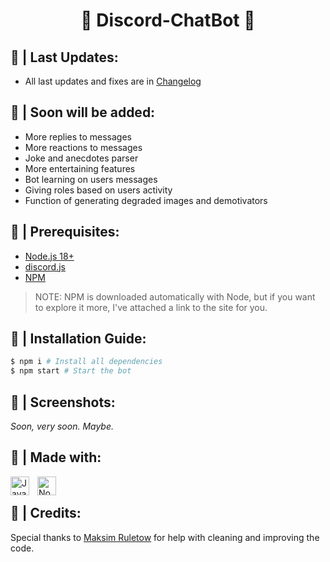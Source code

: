 <h1 align="center">💬 Discord-ChatBot 💬</h1>

## 🔽 | Last Updates:
- All last updates and fixes are in [Changelog](https://github.com/Ural-Letov/Discord-ChatBot/blob/main/CHANGELOG.md)

## 🔽 | Soon will be added:
- More replies to messages
- More reactions to messages
- Joke and anecdotes parser
- More entertaining features
- Bot learning on users messages
- Giving roles based on users activity
- Function of generating degraded images and demotivators

## 🔽 | Prerequisites:
- [Node.js 18+](https://nodejs.org/en/download/)
- [discord.js](https://discord.js.org/)
- [NPM](https://www.npmjs.com/)

> NOTE: NPM is downloaded automatically with Node, but if you want to explore it more, I've attached a link to the site for you.

## 🔽 | Installation Guide:
```bash
$ npm i # Install all dependencies
$ npm start # Start the bot
```

## 🔽 | Screenshots:
*Soon, very soon. Maybe.*

## 🔽 | Made with:
<img align="left" alt="JavaScript" width="30px" style="padding-right:10px;" src="https://cdn.jsdelivr.net/gh/devicons/devicon/icons/javascript/javascript-plain.svg" />
<img align="left" alt="NodeJS" width="30px" style="padding-right:10px;" src="https://cdn.jsdelivr.net/gh/devicons/devicon/icons/nodejs/nodejs-original.svg" /><br>

## 🔽 | Credits:
Special thanks to [Maksim Ruletow](https://github.com/maksim-ruletov) for help with cleaning and improving the code.
